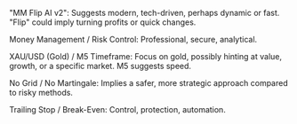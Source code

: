 "MM Flip AI v2": Suggests modern, tech-driven, perhaps dynamic or fast. "Flip" could imply turning profits or quick changes.

Money Management / Risk Control: Professional, secure, analytical.

XAU/USD (Gold) / M5 Timeframe: Focus on gold, possibly hinting at value, growth, or a specific market. M5 suggests speed.

No Grid / No Martingale: Implies a safer, more strategic approach compared to risky methods.

Trailing Stop / Break-Even: Control, protection, automation.
